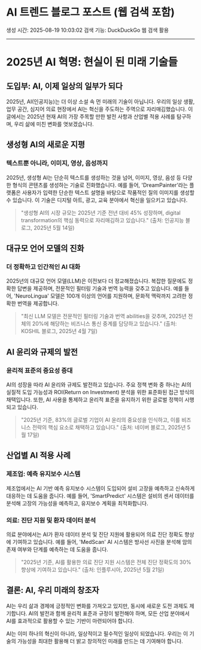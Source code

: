 # AI 트렌드 블로그 포스트 (웹 검색 포함)
생성 시간: 2025-08-19 10:03:02
검색 기능: DuckDuckGo 웹 검색 활용

---

# 2025년 AI 혁명: 현실이 된 미래 기술들

## 도입부: AI, 이제 일상의 일부가 되다

2025년, AI(인공지능)는 더 이상 소설 속 먼 미래의 기술이 아닙니다. 우리의 일상 생활, 업무 공간, 심지어 의료 현장에서 AI는 혁신을 주도하는 주역으로 자리매김했습니다. 이 글에서는 2025년 현재 AI의 가장 주목할 만한 발전 사항과 산업별 적용 사례를 탐구하며, 우리 삶에 미친 변화를 엿보겠습니다.

## 생성형 AI의 새로운 지평

### 텍스트뿐 아니라, 이미지, 영상, 음성까지

2025년, 생성형 AI는 단순히 텍스트를 생성하는 것을 넘어, 이미지, 영상, 음성 등 다양한 형식의 콘텐츠를 생성하는 기술로 진화했습니다. 예를 들어, 'DreamPainter'라는 플랫폼은 사용자가 입력한 단순한 텍스트 설명을 바탕으로 작품적인 질의 이미지를 생성할 수 있습니다. 이 기술은 디지털 아트, 광고, 교육 분야에서 혁신을 일으키고 있습니다.

> "생성형 AI의 시장 규모는 2025년 기준 전년 대비 45% 성장하며, digital transformation의 핵심 동력으로 자리매김하고 있습니다." (출처: 인공지능 블로그, 2025년 5월 14일)

## 대규모 언어 모델의 진화

### 더 정확하고 인간적인 AI 대화

2025년의 대규모 언어 모델(LLM)은 이전보다 더 정교해졌습니다. 복잡한 질문에도 정확한 답변을 제공하며, 전문적인 필터링 기술과 번역 능력을 갖추고 있습니다. 예를 들어, 'NeuroLingua' 모델은 100개 이상의 언어를 지원하며, 문화적 맥락까지 고려한 정확한 번역을 제공합니다.

> "최신 LLM 모델은 전문적인 필터링 기술과 번역 abilities을 갖추며, 2025년 전체의 20%에 해당하는 비즈니스 통신 중계를 담당하고 있습니다." (출처: KOSHIL 블로그, 2025년 4월 7일)

## AI 윤리와 규제의 발전

### 윤리적 표준의 중요성 증대

AI의 성장을 따라 AI 윤리와 규제도 발전하고 있습니다. 주요 정책 변화 중 하나는 AI의 실질적 도입 가능성과 ROI(Return on Investment) 분석을 위한 표준화된 접근 방식의 채택입니다. 또한, AI 사용을 통제하고 윤리적 표준을 유지하기 위한 글로벌 정책이 시행되고 있습니다.

> "2025년 기준, 83%의 글로벌 기업이 AI 윤리의 중요성을 인식하고, 이를 비즈니스 전략의 핵심 요소로 채택하고 있습니다." (출처: 네이버 블로그, 2025년 5월 17일)

## 산업별 AI 적용 사례

### 제조업: 예측 유지보수 시스템

제조업에서는 AI 기반 예측 유지보수 시스템이 도입되어 설비 고장을 예측하고 신속하게 대응하는 데 도움을 줍니다. 예를 들어, 'SmartPredict' 시스템은 설비의 센서 데이터를 분석해 고장의 가능성을 예측하고, 유지보수 계획을 최적화합니다.

### 의료: 진단 지원 및 환자 데이터 분석

의료 분야에서는 AI가 환자 데이터 분석 및 진단 지원에 활용되어 의료 진단 정확도 향상에 기여하고 있습니다. 예를 들어, 'MedScan' AI 시스템은 방사선 사진을 분석해 암의 존재 여부와 단계를 예측하는 데 도움을 줍니다.

> "2025년 기준, AI를 활용한 의료 진단 지원 시스템은 전체 진단 정확도의 30% 향상에 기여하고 있습니다." (출처: 인플루시아, 2025년 5월 21일)

## 결론: AI, 우리 미래의 창조자

AI는 우리 삶과 경제에 긍정적인 변화를 가져오고 있지만, 동시에 새로운 도전 과제도 제기합니다. AI의 발전과 함께 윤리적 표준과 규정이 발전해야 하며, 모든 산업 분야에서 AI를 효과적으로 활용할 수 있는 기반이 마련되어야 합니다.

AI는 이미 하나의 혁신이 아니라, 일상적이고 필수적인 일상이 되었습니다. 우리는 이 기술의 가능성을 최대한 활용해 더 밝고 창의적인 미래를 만드는 데 기여해야 합니다.